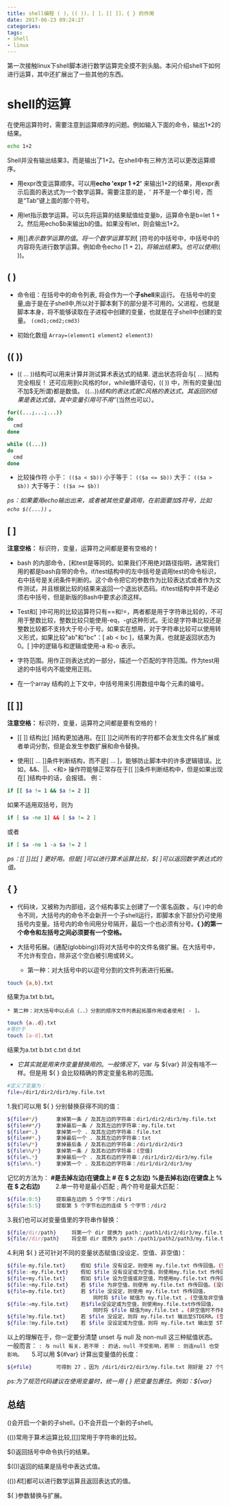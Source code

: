 ```yaml
---
title: shell编程 ( )，(( ))，[ ]，[[ ]]，{ } 的作用
date: 2017-06-23 09:24:27
categories:
tags:
- shell
- linux
---
```


第一次接触linux下shell脚本进行数学运算完全摸不到头脑。本问介绍shell下如何进行运算，其中还扩展出了一些其他的东西。
<!--more-->

# shell的运算

在使用运算符时，需要注意到运算顺序的问题。例如输入下面的命令，输出1+2的结果。

```bash
echo 1+2
```

Shell并没有输出结果3，而是输出了1+2。在shell中有三种方法可以更改运算顺序。

* 用expr改变运算顺序。可以用**echo &apos;expr 1 +2&apos;** 来输出1+2的结果，用expr表示后面的表达式为一个数学运算。需要注意的是，&apos; 并不是一个单引号，而是“Tab”键上面的那个符号。

* 用let指示数学运算。可以先将运算的结果赋值给变量b，运算命令是b=let 1 + 2。然后用echo$b来输出b的值。如果没有let，则会输出1+2。

* 用$[ ]表示数学运算的值。将一个数学运算写到$[ ]符号的中括号中，中括号中的内容将先进行数学运算。例如命令echo $[1+2]，将输出结果3。也可以使用$(( ))。

## ( )

* 命令组：在括号中的命令列表, 将会作为一个**子shell**来运行。
在括号中的变量,由于是在子shell中,所以对于脚本剩下的部分是不可用的。父进程，也就是脚本本身，将不能够读取在子进程中创建的变量，也就是在子shell中创建的变量。
`(cmd1;cmd2;cmd3)`

* 初始化数组
`Array=(element1 element2 element3)`
 
## (( ))

* (( ... ))结构可以用来计算并测试算术表达式的结果. 退出状态将会与[ ... ]结构完全相反！
还可应用到c风格的for，while循环语句，(( )) 中，所有的变量(加不加$无所谓)都是数值。
$((...))结构的表达式是C风格的表达式，其返回的结果是表达式值，其中变量引用可不用‘$’(当然也可以）。
```bash
for((...;...;...))
do
  cmd
done
```
```bash
while ((...))
do
  cmd
done
```

* 比较操作符
小于： 
`(($a < $b))`
小于等于：
`(($a <= $b))`
大于：
`(($a > $b))`
大于等于：
`(($a >= $b))`

_ps：如果要用echo输出出来，或者被其他变量调用，在前面要加$符号，比如 `echo $((...))` 。_

## [ ]

**注意空格：** 标识符，变量，运算符之间都是要有空格的！

* bash 的内部命令，[和test是等同的。如果我们不用绝对路径指明，通常我们用的都是bash自带的命令。if/test结构中的左中括号是调用test的命令标识，右中括号是关闭条件判断的。这个命令把它的参数作为比较表达式或者作为文件测试，并且根据比较的结果来返回一个退出状态码。if/test结构中并不是必须右中括号，但是新版的Bash中要求必须这样。

* Test和[ ]中可用的比较运算符只有==和!=，两者都是用于字符串比较的，不可用于整数比较，整数比较只能使用-eq，-gt这种形式。无论是字符串比较还是整数比较都不支持大于号小于号。如果实在想用，对于字符串比较可以使用转义形式，如果比较"ab"和"bc"：[ ab \< bc ]，结果为真，也就是返回状态为0。[ ]中的逻辑与和逻辑或使用-a 和-o 表示。

* 字符范围。用作正则表达式的一部分，描述一个匹配的字符范围。作为test用途的中括号内不能使用正则。

* 在一个array 结构的上下文中，中括号用来引用数组中每个元素的编号。

## [[  ]]

**注意空格：** 标识符，变量，运算符之间都是要有空格的！

* [[ ]] 结构比[ ]结构更加通用。在[[ ]]之间所有的字符都不会发生文件名扩展或者单词分割，但是会发生参数扩展和命令替换。

* 使用[[ ... ]]条件判断结构，而不是[ ... ]，能够防止脚本中的许多逻辑错误。比如，&&、||、<和> 操作符能够正常存在于[[ ]]条件判断结构中，但是如果出现在[ ]结构中的话，会报错。
例：
```bash
if [[ $a != 1 && $a != 2 ]]
```
如果不适用双括号，则为
```bash
if [ $a -ne 1] && [ $a != 2 ]
```
或者
```bash
if [ $a -ne 1 -a $a != 2 ]
```

_ps：[[ ]]比[ ] 更好用。但是[ ]可以进行算术运算比较，$[ ]可以返回数学表达式的值。_

## { }

* 代码块，又被称为内部组，这个结构事实上创建了一个匿名函数 。与( )中的命令不同，大括号内的命令不会新开一个子shell运行，即脚本余下部分仍可使用括号内变量。括号内的命令间用分号隔开，最后一个也必须有分号。**{ }的第一个命令和左括号之间必须要有一个空格。**

* 大括号拓展。(通配(globbing))将对大括号中的文件名做扩展。在大括号中，不允许有空白，除非这个空白被引用或转义。
    * 第一种：对大括号中的以逗号分割的文件列表进行拓展。
```bash
touch {a,b}.txt
```
结果为a.txt b.txt。

    * 第二种：对大括号中以点点（..）分割的顺序文件列表起拓展作用或者使用[ - ]。
```bash
touch {a..d}.txt
#等价于
touch [a-d].txt
``` 
结果为a.txt b.txt c.txt d.txt

* ${ } 它其实就是用来作变量替换用的。一般情况下，$var 与 ${var} 并没有啥不一样。但是用 ${ } 会比较精确的界定变量名称的范围。 
``` bash
#定义了变量为： 
file=/dir1/dir2/dir3/my.file.txt
```
1.我们可以用 ${ } 分别替换获得不同的值：
```bash
${file#*/}      拿掉第一条 / 及其左边的字符串：dir1/dir2/dir3/my.file.txt
${file##*/}     拿掉最后一条 / 及其左边的字符串：my.file.txt
${file#*.}      拿掉第一个 . 及其左边的字符串：file.txt
${file##*.}     拿掉最后一个 . 及其左边的字符串：txt
${file%/*}      拿掉最后条 / 及其右边的字符串：/dir1/dir2/dir3
${file%%/*}     拿掉第一条 / 及其右边的字符串：(空值)
${file%.*}      拿掉最后一个 . 及其右边的字符串：/dir1/dir2/dir3/my.file
${file%%.*}     拿掉第一个 . 及其右边的字符串：/dir1/dir2/dir3/my 
``` 
记忆的方法为：
**#是去掉左边(在键盘上 # 在 $ 之左边)**
**%是去掉右边(在键盘上 % 在 $ 之右边)**
　　
2.单一符号是最小匹配﹔两个符号是最大匹配：
```bash
${file:0:5}     提取最左边的 5 个字节：/dir1
${file:5:5}     提取第 5 个字节右边的连续 5 个字节：/dir2 
```
3.我们也可以对变量值里的字符串作替换：
```bash
${file/dir/path}     将第一个 dir 提换为 path：/path1/dir2/dir3/my.file.txt
${file//dir/path}    将全部 dir 提换为 path：/path1/path2/path3/my.file.txt 
```
4.利用 ${ } 还可针对不同的变量状态赋值(没设定、空值、非空值)：
```bash
${file-my.file.txt}     假如 $file 没有设定，则使用 my.file.txt 作传回值。(空值及非空值时不作处理)
${file:-my.file.txt}    假如 $file 没有设定或为空值，则使用my.file.txt 作传回值。 (非空值时不作处理)
${file+my.file.txt}     假如 $file 设为空值或非空值，均使用my.file.txt 作传回值。(没设定时不作处理)
${file:+my.file.txt}    若 $file 为非空值，则使用 my.file.txt 作传回值。(没设定及空值时不作处理)
${file=my.file.txt}     若 $file 没设定，则使用 my.file.txt 作传回值，
                            同时将 $file 赋值为 my.file.txt 。(空值及非空值时不作处理)
${file:=my.file.txt}    若$file没设定或为空值，则使用my.file.txt作传回值，
                            同时将 $file 赋值为my.file.txt 。(非空值时不作处理)
${file?my.file.txt}     若 $file 没设定，则将 my.file.txt 输出至STDERR。(空值及非空值时不作处理)
${file:?my.file.txt}    若 $file 没设定或为空值，则将 my.file.txt 输出至 STDERR。(非空值时不作处理)
```
以上的理解在于，你一定要分清楚 unset 与 null 及 non-null 这三种赋值状态。
一般而言：
`: 与 null 有关，若不带 : 的话，null 不受影响，若带 : 则连null 也受影响。`
　
5.可以用 ${<font>#</font>var} 计算出变量值的长度：  
```bash
${#file}        可得到 27 ，因为 /dir1/dir2/dir3/my.file.txt 刚好是 27 个字节... 
```


_ps:为了规范代码建议在使用变量时，统一用 { } 把变量包裹住。例如：${var}_

## 总结

()会开启一个新的子shell，{}不会开启一个新的子shell。

(())常用于算术运算比较,[[]]常用于字符串的比较。

$()返回括号中命令执行的结果。

$(())返回的结果是括号中表达式值。

$(())和$[]都可以进行数学运算且返回表达式的值。

${ }参数替换与扩展。